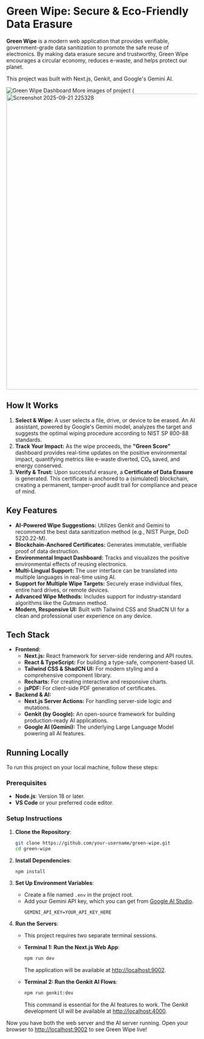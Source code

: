 
# Green Wipe: Secure & Eco-Friendly Data Erasure

**Green Wipe** is a modern web application that provides verifiable, government-grade data sanitization to promote the safe reuse of electronics. By making data erasure secure and trustworthy, Green Wipe encourages a circular economy, reduces e-waste, and helps protect our planet.

This project was built with Next.js, Genkit, and Google's Gemini AI.


![Green Wipe Dashboard](<img width="1854" height="752" alt="Screenshot 2025-09-21 225016" src="https://github.com/user-attachments/assets/10bfe02c-19bb-46fa-af94-8eeed0d0d19b" />
)
More images of project (<img width="1733" height="778" alt="Screenshot 2025-09-21 225328" src="https://github.com/user-attachments/assets/dbb39498-1663-45b0-bb14-45f7001c58a0" />

## How It Works

1.  **Select & Wipe:** A user selects a file, drive, or device to be erased. An AI assistant, powered by Google's Gemini model, analyzes the target and suggests the optimal wiping procedure according to NIST SP 800-88 standards.
2.  **Track Your Impact:** As the wipe proceeds, the **"Green Score"** dashboard provides real-time updates on the positive environmental impact, quantifying metrics like e-waste diverted, CO₂ saved, and energy conserved.
3.  **Verify & Trust:** Upon successful erasure, a **Certificate of Data Erasure** is generated. This certificate is anchored to a (simulated) blockchain, creating a permanent, tamper-proof audit trail for compliance and peace of mind.

## Key Features

- **AI-Powered Wipe Suggestions:** Utilizes Genkit and Gemini to recommend the best data sanitization method (e.g., NIST Purge, DoD 5220.22-M).
- **Blockchain-Anchored Certificates:** Generates immutable, verifiable proof of data destruction.
- **Environmental Impact Dashboard:** Tracks and visualizes the positive environmental effects of reusing electronics.
- **Multi-Lingual Support:** The user interface can be translated into multiple languages in real-time using AI.
- **Support for Multiple Wipe Targets:** Securely erase individual files, entire hard drives, or remote devices.
- **Advanced Wipe Methods:** Includes support for industry-standard algorithms like the Gutmann method.
- **Modern, Responsive UI:** Built with Tailwind CSS and ShadCN UI for a clean and professional user experience on any device.

## Tech Stack

- **Frontend:**
  - **Next.js:** React framework for server-side rendering and API routes.
  - **React & TypeScript:** For building a type-safe, component-based UI.
  - **Tailwind CSS & ShadCN UI:** For modern styling and a comprehensive component library.
  - **Recharts:** For creating interactive and responsive charts.
  - **jsPDF:** For client-side PDF generation of certificates.
- **Backend & AI:**
  - **Next.js Server Actions:** For handling server-side logic and mutations.
  - **Genkit (by Google):** An open-source framework for building production-ready AI applications.
  - **Google AI (Gemini):** The underlying Large Language Model powering all AI features.

## Running Locally

To run this project on your local machine, follow these steps:

### Prerequisites

- **Node.js**: Version 18 or later.
- **VS Code** or your preferred code editor.

### Setup Instructions

1.  **Clone the Repository**:
    ```bash
    git clone https://github.com/your-username/green-wipe.git
    cd green-wipe
    ```

2.  **Install Dependencies**:
    ```bash
    npm install
    ```

3.  **Set Up Environment Variables**:
    -   Create a file named `.env` in the project root.
    -   Add your Gemini API key, which you can get from [Google AI Studio](https://aistudio.google.com/app/apikey).
        ```
        GEMINI_API_KEY=YOUR_API_KEY_HERE
        ```

4.  **Run the Servers**:
    -   This project requires two separate terminal sessions.
    -   **Terminal 1: Run the Next.js Web App**:
        ```bash
        npm run dev
        ```
        The application will be available at [http://localhost:9002](http://localhost:9002).

    -   **Terminal 2: Run the Genkit AI Flows**:
        ```bash
        npm run genkit:dev
        ```
        This command is essential for the AI features to work. The Genkit development UI will be available at [http://localhost:4000](http://localhost:4000).

Now you have both the web server and the AI server running. Open your browser to [http://localhost:9002](http://localhost:9002) to see Green Wipe live!
